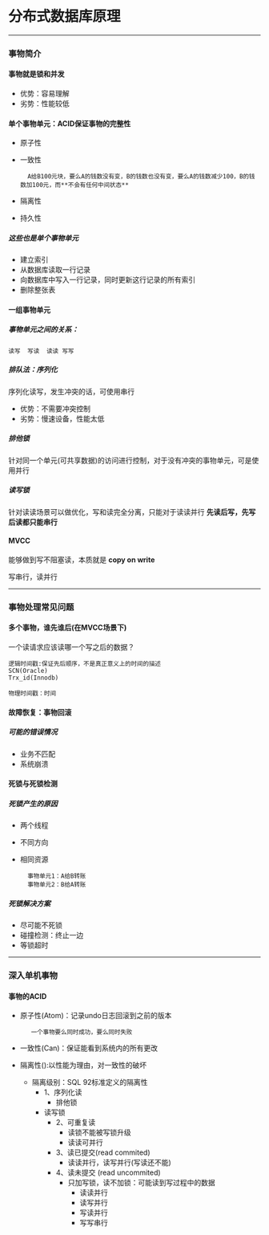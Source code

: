 # 分布式数据库原理

---

### 事物简介

#### 事物就是锁和并发
* 优势：容易理解
* 劣势：性能较低

#### 单个事物单元：ACID保证事物的完整性

* 原子性
* 一致性

	    A给B100元块，要么A的钱数没有变，B的钱数也没有变，要么A的钱数减少100，B的钱数加100元，而**不会有任何中间状态**
* 隔离性
* 持久性

##### 这些也是单个事物单元
* 建立索引
* 从数据库读取一行记录
* 向数据库中写入一行记录，同时更新这行记录的所有索引
* 删除整张表

#### 一组事物单元

##### 事物单元之间的关系：
	读写  写读  读读 写写

##### 排队法：序列化
序列化读写，发生冲突的话，可使用串行

* 优势：不需要冲突控制
* 劣势：慢速设备，性能太低

##### 排他锁
针对同一个单元(可共享数据)的访问进行控制，对于没有冲突的事物单元，可是使用并行

##### 读写锁
针对读读场景可以做优化，写和读完全分离，只能对于读读并行
**先读后写，先写后读都只能串行**

#### MVCC
能够做到写不阻塞读，本质就是 **copy on write**

写串行，读并行

---

### 事物处理常见问题

#### 多个事物，谁先谁后(在MVCC场景下)
一个读请求应该读哪一个写之后的数据？
	
	逻辑时间戳:保证先后顺序，不是真正意义上的时间的描述
	SCN(Oracle)
	Trx_id(Innodb)
	
	物理时间戳：时间

#### 故障恢复：事物回滚

##### 可能的错误情况
* 业务不匹配
* 系统崩溃

#### 死锁与死锁检测

##### 死锁产生的原因
* 两个线程
* 不同方向
* 相同资源

	    事物单元1：A给B转账  
		事物单元2：B给A转账

##### 死锁解决方案
* 尽可能不死锁
* 碰撞检测：终止一边
* 等锁超时

---

### 深入单机事物

#### 事物的ACID

* 原子性(Atom)：记录undo日志回滚到之前的版本
 
	     一个事物要么同时成功，要么同时失败

* 一致性(Can)：保证能看到系统内的所有更改
* 隔离性():以性能为理由，对一致性的破坏
	* 隔离级别：SQL 92标准定义的隔离性
		* 1、序列化读
	    	* 排他锁
	 	* 读写锁
	   		* 2、可重复读   
	   			* 读锁不能被写锁升级
	   			* 读读可并行
	   		* 3、读已提交(read commited)
	   			* 读读并行，读写并行(写读还不能)
	   		* 4、读未提交 (read uncommited)
	   			* 只加写锁，读不加锁：可能读到写过程中的数据
	   				* 读读并行
	   				* 读写并行
	   				* 写读并行 
	   				* 写写串行





